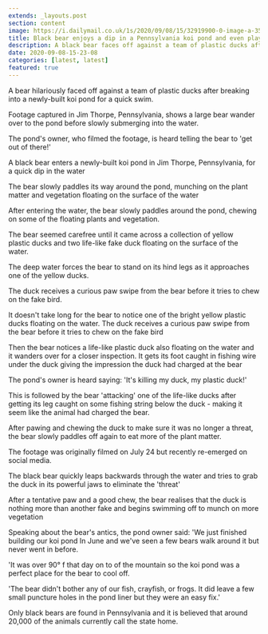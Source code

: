 ```yaml
---
extends: _layouts.post
section: content
image: https://i.dailymail.co.uk/1s/2020/09/08/15/32919900-0-image-a-35_1599573923749.jpg 
title: Black bear enjoys a dip in a Pennsylvania koi pond and even plays with the plastic ducks 
description: A black bear faces off against a team of plastic ducks after wandering into the wrong koi pond. Hilarious footage filmed in Jim Thorpe, Pennsylvania, shows the bear paw and chew on multiple ducks. 
date: 2020-09-08-15-23-08 
categories: [latest, latest] 
featured: true 
--- 
```

A bear hilariously faced off against a team of plastic ducks after breaking into a newly-built koi pond for a quick swim.

Footage captured in Jim Thorpe, Pennsylvania, shows a large bear wander over to the pond before slowly submerging into the water.

The pond's owner, who filmed the footage, is heard telling the bear to 'get out of there!'

A black bear enters a newly-built koi pond in Jim Thorpe, Pennsylvania, for a quick dip in the water

The bear slowly paddles its way around the pond, munching on the plant matter and vegetation floating on the surface of the water

After entering the water, the bear slowly paddles around the pond, chewing on some of the floating plants and vegetation.

The bear seemed carefree until it came across a collection of yellow plastic ducks and two life-like fake duck floating on the surface of the water.

The deep water forces the bear to stand on its hind legs as it approaches one of the yellow ducks. 

The duck receives a curious paw swipe from the bear before it tries to chew on the fake bird.

It doesn't take long for the bear to notice one of the bright yellow plastic ducks floating on the water. The duck receives a curious paw swipe from the bear before it tries to chew on the fake bird

Then the bear notices a life-like plastic duck also floating on the water and it wanders over for a closer inspection. It gets its foot caught in fishing wire under the duck giving the impression the duck had charged at the bear

The pond's owner is heard saying: 'It's killing my duck, my plastic duck!'

This is followed by the bear 'attacking' one of the life-like ducks after getting its leg caught on some fishing string below the duck - making it seem like the animal had charged the bear.

After pawing and chewing the duck to make sure it was no longer a threat, the bear slowly paddles off again to eat more of the plant matter.

The footage was originally filmed on July 24 but recently re-emerged on social media.

The black bear quickly leaps backwards through the water and tries to grab the duck in its powerful jaws to eliminate the 'threat'

After a tentative paw and a good chew, the bear realises that the duck is nothing more than another fake and begins swimming off to munch on more vegetation

Speaking about the bear's antics, the pond owner said: 'We just finished building our koi pond In June and we've seen a few bears walk around it but never went in before.

'It was over 90° f that day on to of the mountain so the koi pond was a perfect place for the bear to cool off. 

'The bear didn't bother any of our fish, crayfish, or frogs. It did leave a few small puncture holes in the pond liner but they were an easy fix.'

Only black bears are found in Pennsylvania and it is believed that around 20,000 of the animals currently call the state home.

